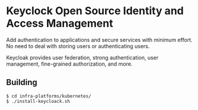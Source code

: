 # Keyclock Open Source Identity and Access Management

Add authentication to applications and secure services with minimum effort.
No need to deal with storing users or authenticating users.

Keycloak provides user federation, strong authentication, user management, fine-grained authorization, and more.

## Building

    $ cd infra-platforms/kubernetes/
    $ ./install-keycloack.sh